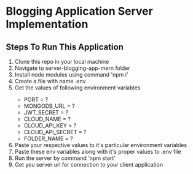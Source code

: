 <h1>Blogging Application Server Implementation</h1>
<h2>Steps To Run This Application</h2>
<ol>
  <li>Clone this repo in your local machine</li>
  <li>Navigate to server-blogging-app-mern folder</li>
  <li>Install node modules using command 'npm i'</li>
  <li>Create a file with name .env</li>
  <li>Get the values of following environment variables</li>
  <ul>
    <li>PORT = ?</li>
    <li>MONGODB_URL = ?</li>
    <li>JWT_SECRET = ?</li>
    <li>CLOUD_NAME = ?</li>
    <li>CLOUD_API_KEY = ?</li>
    <li>CLOUD_API_SECRET = ?</li>
    <li>FOLDER_NAME = ?</li>
  </ul>
  <li>Paste your respective values to it's particular environment variables</li>
<li>Paste these env variables along with it's proper values to .env file</li>
  <li>Run the server by command 'npm start'</li>
<li>Get you server url for connection to your client application</li>
</ol>
